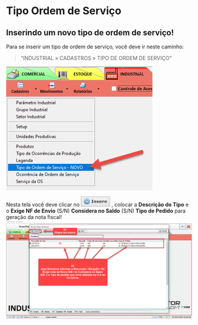 # Tipo Ordem de Serviço

## Inserindo um novo tipo de ordem de serviço!

Para se inserir um tipo de ordem de serviço, você deve ir neste caminho: 
> “INDUSTRIAL » CADASTROS » TIPO DE ORDEM DE SERVIÇO”  

![1](/img/industrial/cadastro/12.png) 

Nesta tela você deve clicar no ![10](/img/botoeskm/insere.jpg) , colocar a **Descrição do Tipo** e o **Exige NF de Envio** (S/N) **Considera no Saldo** (S/N) **Tipo de Pedido** para geração da nota fiscal!
![2](/img/industrial/cadastro/13.png) 

